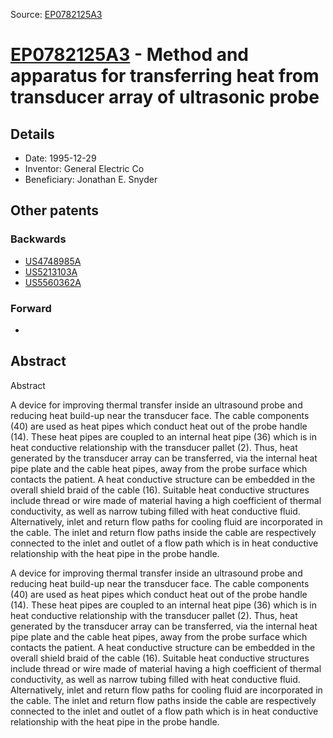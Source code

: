 Source: [EP0782125A3](https://patents.google.com/patent/EP0782125A3)

# [EP0782125A3](EP0782125A3.md) - Method and apparatus for transferring heat from transducer array of ultrasonic probe

## Details

* Date: 1995-12-29
* Inventor: General Electric Co
* Beneficiary: Jonathan E. Snyder

## Other patents

### Backwards
 * [US4748985A](US4748985A.md)
 * [US5213103A](US5213103A.md)
 * [US5560362A](US5560362A.md)
### Forward
 * 
## Abstract

Abstract

A device for improving thermal transfer inside an
ultrasound probe and reducing heat build-up near the
transducer face. The cable components (40) are used as
heat pipes which conduct heat out of the probe handle
(14). These heat pipes are coupled to an internal heat
pipe (36) which is in heat conductive relationship with
the transducer pallet (2). Thus, heat generated by the
transducer array can be transferred, via the internal
heat pipe plate and the cable heat pipes, away from the
probe surface which contacts the patient. A heat
conductive structure can be embedded in the overall
shield braid of the cable (16). Suitable heat
conductive structures include thread or wire made of
material having a high coefficient of thermal
conductivity, as well as narrow tubing filled with heat
conductive fluid. Alternatively, inlet and return flow
paths for cooling fluid are incorporated in the cable.
The inlet and return flow paths inside the cable are
respectively connected to the inlet and outlet of a flow
path which is in heat conductive relationship with the
heat pipe in the probe handle.



A device for improving thermal transfer inside an
ultrasound probe and reducing heat build-up near the
transducer face. The cable components (40) are used as
heat pipes which conduct heat out of the probe handle
(14). These heat pipes are coupled to an internal heat
pipe (36) which is in heat conductive relationship with
the transducer pallet (2). Thus, heat generated by the
transducer array can be transferred, via the internal
heat pipe plate and the cable heat pipes, away from the
probe surface which contacts the patient. A heat
conductive structure can be embedded in the overall
shield braid of the cable (16). Suitable heat
conductive structures include thread or wire made of
material having a high coefficient of thermal
conductivity, as well as narrow tubing filled with heat
conductive fluid. Alternatively, inlet and return flow
paths for cooling fluid are incorporated in the cable.
The inlet and return flow paths inside the cable are
respectively connected to the inlet and outlet of a flow
path which is in heat conductive relationship with the
heat pipe in the probe handle.